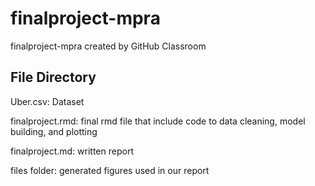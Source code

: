 # finalproject-mpra
finalproject-mpra created by GitHub Classroom

## File Directory
Uber.csv: Dataset

finalproject.rmd: final rmd file that include code to data cleaning, model building, and plotting

finalproject.md: written report

files folder: generated figures used in our report

